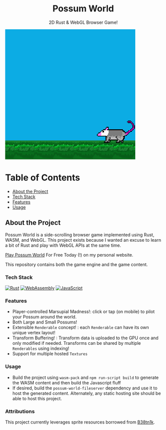 <div align="center">

  <h1>Possum World</h1>
  
  <p>
  2D Rust & WebGL Browser Game!
  </p>

</div>

![screenshot](img/preview.gif)

# Table of Contents

- [About the Project](#about-the-project)
- [Tech Stack](#tech-stack)
- [Features](#features)
- [Usage](#usage)

## About the Project

Possum World is a side-scrolling browser game implemented using Rust, WASM, and WebGL. This project exists because I wanted an excuse to learn a bit of Rust and play with WebGL APIs at the same time.

[Play Possum World](https://therealchrismartin.com/projects) For Free Today (!) on my personal website.

This repository contains both the game engine and the game content. 

### Tech Stack

[![Rust](https://img.shields.io/badge/Rust-%23000000.svg?e&logo=rust&logoColor=white)](#)
[![WebAssembly](https://img.shields.io/badge/WebAssembly-654FF0?logo=webassembly&logoColor=fff)](#)
[![JavaScript](https://img.shields.io/badge/JavaScript-F7DF1E?logo=javascript&logoColor=000)](#)

### Features

- Player-controlled Marsupial Madness!: click or tap (on mobile) to pilot your Possum around the world.
- Both Large and Small Possums!
- Extensible `Renderable` concept! : each `Renderable` can have its own unique vertex layout!
- Transform Buffering! : Transform data is uploaded to the GPU once and only modified if needed. Transforms can be shared by multiple `Renderables` using indexing!
- Support for multiple hosted `Textures`

### Usage 

- Build the project using `wasm-pack` and `npm run-script build` to generate the WASM content and then build the Javascript fluff
- If desired, build the `possum-world-fileserver` dependency and use it to host the generated content. Alternately, any static hosting site should be able to host this project.

### Attributions
This project currently leverages sprite resources borrowed from [B38tn1k](https://b38tn1k.com/).